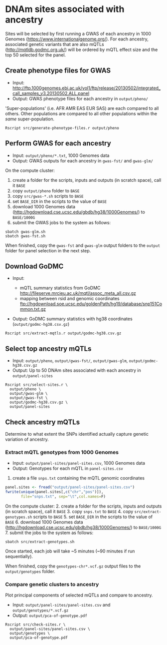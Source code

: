 # DNAm sites associated with ancestry

Sites will be selected by first running
a GWAS of each ancestry in 1000 Genomes (https://www.internationalgenome.org/).
For each ancestry, associated genetic variants that are also mQTLs (http://mqtldb.godmc.org.uk/)
will be ordered by mQTL effect size
and the top 50 selected for the panel.

## Create phenotype files for GWAS

* Input: http://ftp.1000genomes.ebi.ac.uk/vol1/ftp/release/20130502/integrated_call_samples_v3.20130502.ALL.panel
* Output: GWAS phenotype files for each ancestry in `output/pheno/`

'Super-populations' (i.e. AFR AMR EAS EUR SAS) are each compared to all others.
Other populations are compared to all other populations within the *same* super-population.

```
Rscript src/generate-phenotype-files.r output/pheno
```

## Perform GWAS for each ancestry

* Input: `output/pheno/*.txt`, 1000 Genomes data
* Output: GWAS outputs for each ancestry in `gwas-fst/` and `gwas-glm/` 

On the compute cluster:
1. create a folder for the scripts, inputs and outputs (in scratch space), call it `BASE`
2. copy `output/pheno` folder to `BASE`
3. copy `src/gwas-*.sh` scripts to `BASE`
4. set `BASE_DIR` in the scripts to the value of `BASE`
5. download 1000 Genomes data (http://hgdownload.cse.ucsc.edu/gbdb/hg38/1000Genomes/) to `BASE/1000G`
6. submit the GWAS jobs to the system as follows:

```
sbatch gwas-glm.sh
sbatch gwas-fst.sh
```

When finished, copy the `gwas-fst` and `gwas-glm` output folders
to the `output` folder for panel selection in the next step.

## Download GoDMC

* Input:
  - mQTL summary statistics from GoDMC http://fileserve.mrcieu.ac.uk/mqtl/assoc_meta_all.csv.gz
  - mapping between rsid and genomic coordinates ftp://hgdownload.soe.ucsc.edu/goldenPath/hg19/database/snp151Common.txt.gz

* Output: GoDMC summary statistics with hg38 coordinates (`output/godmc-hg38.csv.gz`)

```
Rscript src/extract-mqtls.r output/godmc-hg38.csv.gz
```

## Select top ancestry mQTLs

* Input: `output/pheno`, `output/gwas-fst/`, `output/gwas-glm`, `output/godmc-hg38.csv.gz`
* Output: Up to 50 DNAm sites associated with each ancestry in `output/panel-sites`

```
Rscript src/select-sites.r \
  output/pheno \
  output/gwas-glm \
  output/gwas-fst \
  output/godmc-hg38.csv.gz \
  output/panel-sites
```

## Check ancestry mQTLs

Determine to what extent the SNPs identified actually
capture genetic variation of ancestry.

### Extract mQTL genotypes from 1000 Genomes

* Input: `output/panel-sites/panel-sites.csv`, 1000 Genomes data
* Output: Genotypes for each mQTL in `panel-sites.csv`

1. create a file `snps.txt` containing the mQTL genomic coordinates
```r
panel.sites <- fread("output/panel-sites/panel-sites.csv")
fwrite(unique(panel.sites[,c("chr","pos")]),
       file="snps.txt", sep="\t",col.names=F)
```

On the compute cluster:
2. create a folder for the scripts, inputs and outputs (in scratch space), call it `BASE`
3. copy `snps.txt` to `BASE`
4. copy `src/extract-genotypes.sh` scripts to `BASE`
5. set `BASE_DIR` in the scripts to the value of `BASE`
6. download 1000 Genomes data (http://hgdownload.cse.ucsc.edu/gbdb/hg38/1000Genomes/) to `BASE/1000G`
7. submit the jobs to the system as follows:

```
sbatch src/extract-genotypes.sh
```

Once started, each job will take ~5 minutes (~90 minutes if run sequentially).

When finished, copy the `genotypes-chr*.vcf.gz` output files
to the `output/genotypes` folder.

### Compare genetic clusters to ancestry

Plot principal components of selected mQTLs and compare to ancestry.

* Input: `output/panel-sites/panel-sites.csv` and `output/genotypes/*.vcf.gz` 
* Output: `output/pca-of-genotype.pdf`

```
Rscript src/check-sites.r \
  output/panel-sites/panel-sites.csv \
  output/genotypes \
  output/pca-of-genotype.pdf
```
